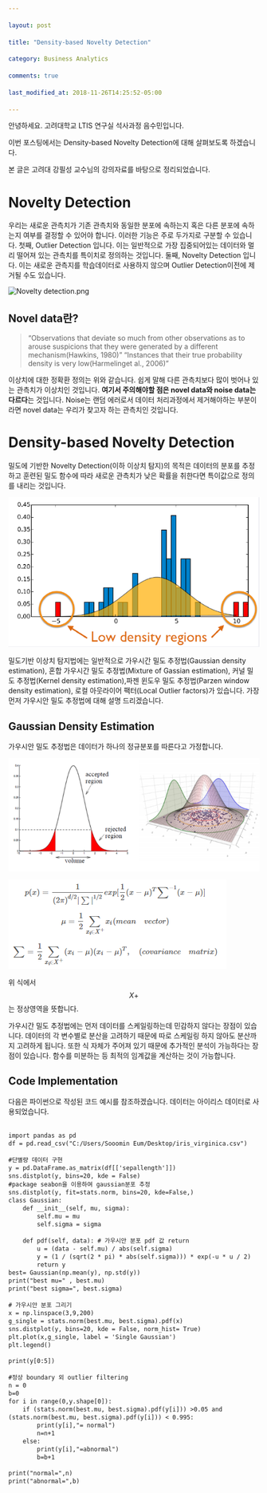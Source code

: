```yaml
---

layout: post

title: "Density-based Novelty Detection"

category: Business Analytics

comments: true

last_modified_at: 2018-11-26T14:25:52-05:00

---
```


안녕하세요. 고려대학교 LTIS 연구실 석사과정 음수민입니다.  

이번 포스팅에서는 Density-based Novelty Detection에 대해 살펴보도록 하겠습니다.  

본 글은 고려대 강필성 교수님의 강의자료를 바탕으로 정리되었습니다.  


  
# Novelty Detection  
  
우리는 새로운 관측치가 기존 관측치와 동일한 분포에 속하는지 혹은 다른 분포에 속하는지 여부를 결정할 수 있어야 합니다.
이러한 기능은 주로 두가지로 구분할 수 있습니다. 첫째, Outlier Detection 입니다. 이는 일반적으로 가장 집중되어있는 데이터와 멀리 떨어져 있는 관측치를 특이치로 정의하는 것입니다. 
둘째, Novelty Detection 입니다. 이는 새로운 관측지를 학습데이터로 사용하지 않으며 Outlier Detection이전에 제거될 수도 있습니다.    

 ![Novelty detection.png](https://scikit-learn.org/stable/_images/sphx_glr_plot_oneclass_0011.png)  
 
## Novel data란?

>“Observations that deviate so much from other observations as to arouse suspicions that they were generated by a different mechanism(Hawkins, 1980)” “Instances that their true probability density is very low(Harmelinget al., 2006)”

이상치에 대한 정확환 정의는 위와 같습니다. 쉽게 말해 다른 관측치보다 많이 벗어나 있는 관측치가 이상치인 것입니다. **여기서 주의해야할 점은 novel data와 noise data는 다르다**는 것입니다. Noise는 랜덤 에러로서 데이터 처리과정에서 제거해야하는 부분이라면 novel data는 우리가 찾고자 하는 관측치인 것입니다.   
 

# Density-based Novelty Detection 

밀도에 기반한 Novelty Detection(이하 이상치 탐지)의 목적은 데이터의 분포를 추정하고 훈련된 밀도 함수에 따라 새로운 관측치가 낮은 확률을 취한다면 특이값으로 정의를 내리는 것입니다. 

 ![Low density region](https://github.com/Soomin-Eum/Soomin-Eum.github.io/blob/master/images/1.PNG?raw=true)  


밀도기반 이상치 탐지법에는 일반적으로 가우시간 밀도 추정법(Gaussian density estimation), 혼합 가우시간 밀도 추정법(Mixture of Gassian estimation), 커널 밀도 추정법(Kernel density estimation),파젠 윈도우 밀도 추정법(Parzen window density estimation), 로컬 아웃라이어 팩터(Local Outlier factors)가 있습니다. 가장 먼저 가우시안 밀도 추정법에 대해 설명 드리겠습니다.  

## Gaussian Density Estimation

가우시안 밀도 추정법은 데이터가 하나의 정규분포를 따른다고 가정합니다. 

![Gaussian Density Estimation](https://github.com/Soomin-Eum/Soomin-Eum.github.io/blob/master/images/2.PNG?raw=true)  

![1](https://github.com/Soomin-Eum/Soomin-Eum.github.io/blob/master/images/3.PNG?raw=true)  

위 식에서 
$$ 
X+ 
$$는 정상영역을 뜻합니다.  
  
  

가우시간 밀도 추정법에는 먼저 데이터를 스케일링하는데 민감하지 않다는 장점이 있습니다. 데이터의 각 변수별로 분산을 고려하기 때문에 따로 스케일링 하지 않아도 분산까지 고려하게 됩니다. 또한 식 자체가 주어져 있기 때문에 추가적인 분석이 가능하다는 장점이 있습니다. 함수를 미분하는 등 최적의 임계값을 계산하는 것이 가능합니다.   


## Code Implementation
다음은 파이썬으로 작성된 코드 예시를 참조하겠습니다. 데이터는 아이리스 데이터로 사용되었습니다. 

<pre><code>
import pandas as pd
df = pd.read_csv("C:/Users/Sooomin Eum/Desktop/iris_virginica.csv")  

#단별량 데이터 구현
y = pd.DataFrame.as_matrix(df[['sepallength']])
sns.distplot(y, bins=20, kde = False)
#package seabon을 이용하여 gaussian분포 추정
sns.distplot(y, fit=stats.norm, bins=20, kde=False,)
class Gaussian:
    def __init__(self, mu, sigma):
        self.mu = mu
        self.sigma = sigma

    def pdf(self, data): # 가우시안 분포 pdf 값 return
        u = (data - self.mu) / abs(self.sigma)
        y = (1 / (sqrt(2 * pi) * abs(self.sigma))) * exp(-u * u / 2)
        return y
best= Gaussian(np.mean(y), np.std(y))
print("best mu=" , best.mu)
print("best sigma=", best.sigma)  

# 가우시안 분포 그리기
x = np.linspace(3,9,200)
g_single = stats.norm(best.mu, best.sigma).pdf(x)
sns.distplot(y, bins=20, kde = False, norm_hist= True)
plt.plot(x,g_single, label = 'Single Gaussian')
plt.legend()

print(y[0:5])

#정상 boundary 외 outlier filtering
n = 0
b=0
for i in range(0,y.shape[0]):
    if (stats.norm(best.mu, best.sigma).pdf(y[i])) >0.05 and (stats.norm(best.mu, best.sigma).pdf(y[i])) < 0.995:
        print(y[i],"= normal")
        n=n+1
    else:
        print(y[i],"=abnormal")
        b=b+1

print("normal=",n)
print("abnormal=",b)

</code></pre>
